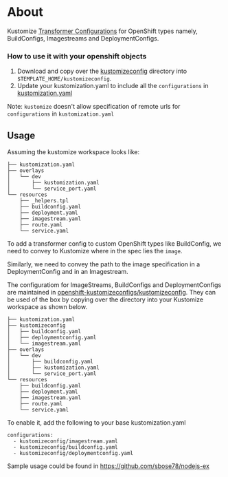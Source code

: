 # About 
Kustomize [Transformer Configurations](https://github.com/sbose78/openshift-kustomizeconfigs/tree/master/kustomizeconfig) for OpenShift types namely, BuildConfigs, Imagestreams and DeploymentConfigs.


### How to use it with your openshift objects

1. Download and copy over the [kustomizeconfig](../master/kustomizeconfig) directory into `$TEMPLATE_HOME/kustomizeconfig`.
2. Update your kustomization.yaml to include all the `configurations` in [kustomization.yaml](../master/kustomization.yaml)


Note: `kustomize` doesn't allow specification of remote urls for `configurations` in `kustomization.yaml`

## Usage

Assuming the kustomize workspace looks like:

```
├── kustomization.yaml
├── overlays
│   └── dev
│       ├── kustomization.yaml
│       └── service_port.yaml
└── resources
    ├── _helpers.tpl
    ├── buildconfig.yaml
    ├── deployment.yaml
    ├── imagestream.yaml
    ├── route.yaml
    └── service.yaml

```

To add a transformer config to custom OpenShift types like BuildConfig, we need to convey to Kustomize where in the spec lies the `image`. 

Similarly, we need to convey the path to the image specification in a DeploymentConfig and in an Imagestream.

The configuratiom for ImageStreams, BuildConfigs and DeploymentConfigs are maintained in [openshift-kustomizeconfigs/kustomizeconfig](https://github.com/sbose78/openshift-kustomizeconfigs/tree/master/kustomizeconfig). They can be used of the box by copying over the directory into your Kustomize workspace as shown below.

```
├── kustomization.yaml
├── kustomizeconfig
│   ├── buildconfig.yaml
│   ├── deploymentconfig.yaml
│   └── imagestream.yaml
├── overlays
│   └── dev
│       ├── buildconfig.yaml
│       ├── kustomization.yaml
│       └── service_port.yaml
└── resources
    ├── buildconfig.yaml
    ├── deployment.yaml
    ├── imagestream.yaml
    ├── route.yaml
    └── service.yaml
```

To enable it, add the following to your base kustomization.yaml

```
configurations: 
  - kustomizeconfig/imagestream.yaml
  - kustomizeconfig/buildconfig.yaml
  - kustomizeconfig/deploymentconfig.yaml
```

Sample usage could be found in 
https://github.com/sbose78/nodejs-ex